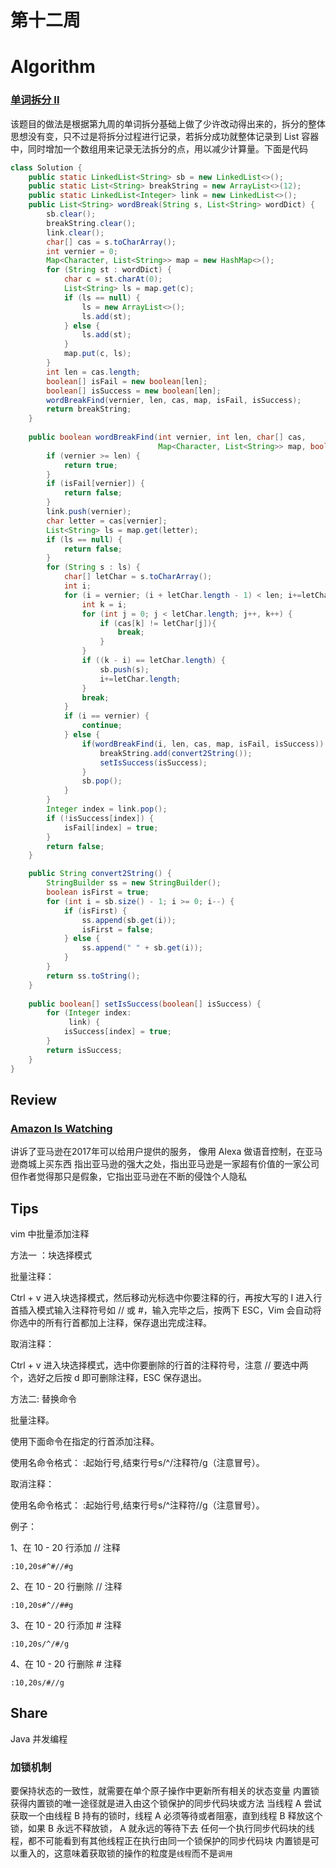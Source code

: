 # 第十二周

# Algorithm
### [单词拆分 II](https://leetcode-cn.com/problems/word-break-ii/)
该题目的做法是根据第九周的单词拆分基础上做了少许改动得出来的，拆分的整体思想没有变，只不过是将拆分过程进行记录，若拆分成功就整体记录到 List 容器中，同时增加一个数组用来记录无法拆分的点，用以减少计算量。下面是代码
``` java
class Solution {
    public static LinkedList<String> sb = new LinkedList<>();
    public static List<String> breakString = new ArrayList<>(12);
    public static LinkedList<Integer> link = new LinkedList<>();
    public List<String> wordBreak(String s, List<String> wordDict) {
        sb.clear();
        breakString.clear();
        link.clear();
        char[] cas = s.toCharArray();
        int vernier = 0;
        Map<Character, List<String>> map = new HashMap<>();
        for (String st : wordDict) {
            char c = st.charAt(0);
            List<String> ls = map.get(c);
            if (ls == null) {
                ls = new ArrayList<>();
                ls.add(st);
            } else {
                ls.add(st);
            }
            map.put(c, ls);
        }
        int len = cas.length;
        boolean[] isFail = new boolean[len];
        boolean[] isSuccess = new boolean[len];
        wordBreakFind(vernier, len, cas, map, isFail, isSuccess);
        return breakString;
    }
    
    public boolean wordBreakFind(int vernier, int len, char[] cas,
                                 Map<Character, List<String>> map, boolean[] isFail, boolean[] isSuccess) {
        if (vernier >= len) {
            return true;
        }
        if (isFail[vernier]) {
            return false;
        }
        link.push(vernier);
        char letter = cas[vernier];
        List<String> ls = map.get(letter);
        if (ls == null) {
            return false;
        }
        for (String s : ls) {
            char[] letChar = s.toCharArray();
            int i;
            for (i = vernier; (i + letChar.length - 1) < len; i+=letChar.length) {
                int k = i;
                for (int j = 0; j < letChar.length; j++, k++) {
                    if (cas[k] != letChar[j]){
                        break;
                    }
                }
                if ((k - i) == letChar.length) {
                    sb.push(s);
                    i+=letChar.length;
                }
                break;
            }
            if (i == vernier) {
                continue;
            } else {
                if(wordBreakFind(i, len, cas, map, isFail, isSuccess)) {
                    breakString.add(convert2String());
                    setIsSuccess(isSuccess);
                }
                sb.pop();
            }
        }
        Integer index = link.pop();
        if (!isSuccess[index]) {
            isFail[index] = true;
        }
        return false;
    }

    public String convert2String() {
        StringBuilder ss = new StringBuilder();
        boolean isFirst = true;
        for (int i = sb.size() - 1; i >= 0; i--) {
            if (isFirst) {
                ss.append(sb.get(i));
                isFirst = false;
            } else {
                ss.append(" " + sb.get(i));
            }
        }
        return ss.toString();
    }
    
    public boolean[] setIsSuccess(boolean[] isSuccess) {
        for (Integer index:
             link) {
            isSuccess[index] = true;
        }
        return isSuccess;
    }
}
```
## Review
### [Amazon Is Watching](https://onezero.medium.com/amazon-is-watching-d51b20f1668a)
讲诉了亚马逊在2017年可以给用户提供的服务， 像用 Alexa 做语音控制，在亚马逊商城上买东西
指出亚马逊的强大之处，指出亚马逊是一家超有价值的一家公司
但作者觉得那只是假象，它指出亚马逊在不断的侵蚀个人隐私

## Tips
vim 中批量添加注释

方法一 ：块选择模式

批量注释：

Ctrl + v 进入块选择模式，然后移动光标选中你要注释的行，再按大写的 I 进入行首插入模式输入注释符号如 // 或 #，输入完毕之后，按两下 ESC，Vim 会自动将你选中的所有行首都加上注释，保存退出完成注释。

取消注释：

Ctrl + v 进入块选择模式，选中你要删除的行首的注释符号，注意 // 要选中两个，选好之后按 d 即可删除注释，ESC 保存退出。

方法二: 替换命令

批量注释。

使用下面命令在指定的行首添加注释。

使用名命令格式： :起始行号,结束行号s/^/注释符/g（注意冒号）。

取消注释：

使用名命令格式： :起始行号,结束行号s/^注释符//g（注意冒号）。

例子：

1、在 10 - 20 行添加 // 注释
```
:10,20s#^#//#g
```
2、在 10 - 20 行删除 // 注释
```
:10,20s#^//##g
```
3、在 10 - 20 行添加 # 注释
```
:10,20s/^/#/g
```
4、在 10 - 20 行删除 # 注释
```
:10,20s/#//g
```
## Share
Java 并发编程
### 加锁机制
要保持状态的一致性，就需要在单个原子操作中更新所有相关的状态变量
内置锁
获得内置锁的唯一途径就是进入由这个锁保护的同步代码块或方法
当线程 A 尝试获取一个由线程 B 持有的锁时，线程 A 必须等待或者阻塞，直到线程 B 释放这个锁，如果 B 永远不释放锁， A 就永远的等待下去
任何一个执行同步代码块的线程，都不可能看到有其他线程正在执行由同一个锁保护的同步代码块
内置锁是可以重入的，这意味着获取锁的操作的粒度是`线程`而不是`调用`
